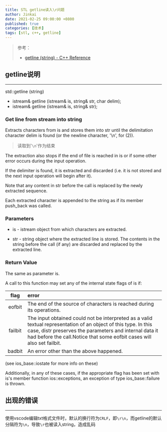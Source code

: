 ```yaml
---
title: STL getline读入\r问题
author: Jinkai
date: 2021-02-25 09:00:00 +0800
published: true
categories: [技术]
tags: [stl, c++, getline]
---
```


>参考：
>
>- [getline (string) - C++ Reference](<http://www.cplusplus.com/reference/string/string/getline/>)

## getline说明

-------

std::getline (string)

- istream& getline (istream& is, string& str, char delim);
- istream& getline (istream& is, string& str);

### Get line from stream into string

Extracts characters from is and stores them into str until the delimitation character delim is found (or the newline character, '\n', for (2)).

>读取到'`\n`'作为结束

The extraction also stops if the end of file is reached in is or if some other error occurs during the input operation.

If the delimiter is found, it is extracted and discarded (i.e. it is not stored and the next input operation will begin after it).

Note that any content in str before the call is replaced by the newly extracted sequence.

Each extracted character is appended to the string as if its member push_back was called.

### Parameters

- is - istream object from which characters are extracted.

- str - string object where the extracted line is stored.
The contents in the string before the call (if any) are discarded and replaced by the extracted line.

### Return Value

The same as parameter is.

A call to this function may set any of the internal state flags of is if:

| flag | error |
| :---: | :---|
|eofbit|The end of the source of characters is reached during its operations.|
|failbit|The input obtained could not be interpreted as a valid textual representation of an object of this type. In this case, distr preserves the parameters and internal data it had before the call.Notice that some eofbit cases will also set failbit.|
|badbit|An error other than the above happened.|

(see ios_base::iostate for more info on these)

Additionally, in any of these cases, if the appropriate flag has been set with is's member function ios::exceptions, an exception of type ios_base::failure is thrown.

## 出现的错误

-------

使用vscode编辑txt格式文件时，默认的换行符为`CRLF`，即`\r\n`，而getline的默认分隔符为`\n`，导致`\r`也被读入string，造成乱码
